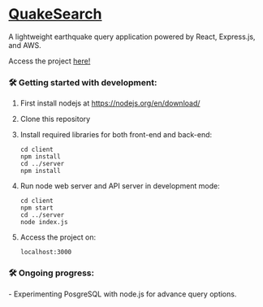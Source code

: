 #  [QuakeSearch](https://quakesearch.lchsuan.life/)

A lightweight earthquake query application powered by React, Express.js, and AWS.

Access the project [here!](https://quakesearch.lchsuan.life/)

<h3>🛠&nbsp;Getting started with development: </h3>

1. First install nodejs at https://nodejs.org/en/download/
1. Clone this repository
1. Install required libraries for both front-end and back-end:
   
    ```
    cd client
    npm install
    cd ../server
    npm install
    ```
1. Run node web server and API server in development mode:
    ```
    cd client
    npm start
    cd ../server
    node index.js
    ```
1. Access the project on:
   ```
   localhost:3000
   ```
<h3>🛠&nbsp;Ongoing progress: </h3>
- Experimenting PosgreSQL with node.js for advance query options.
